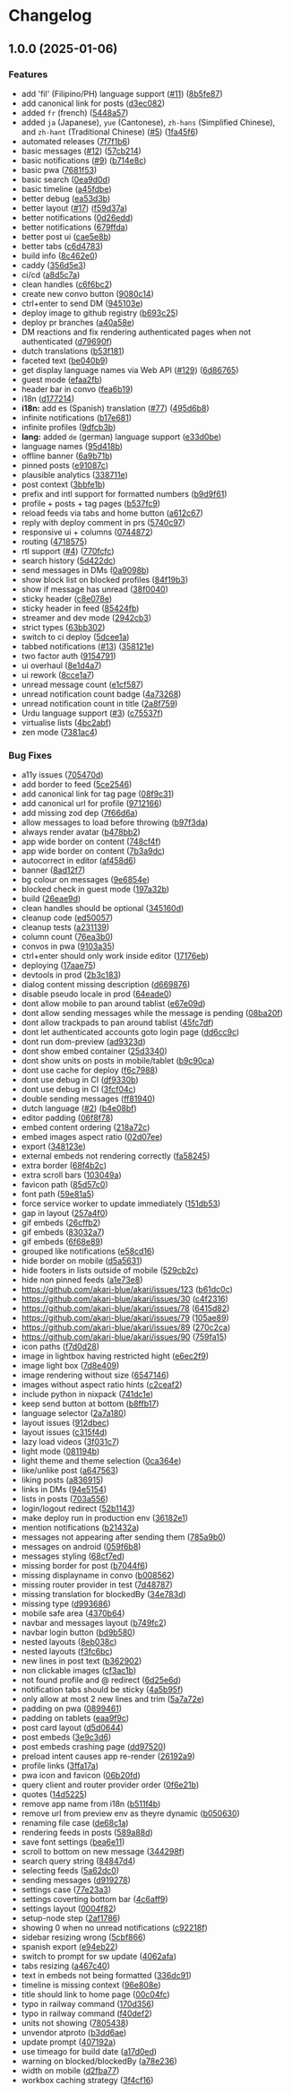 # Changelog

## 1.0.0 (2025-01-06)


### Features

* add 'fil' (Filipino/PH) language support ([#11](https://github.com/akari-blue/akari/issues/11)) ([8b5fe87](https://github.com/akari-blue/akari/commit/8b5fe8789cb5f8a4bc8cba9d040cda49b5a234d0))
* add canonical link for posts ([d3ec082](https://github.com/akari-blue/akari/commit/d3ec082fe3b424c6409da542338ee7468f216ee7))
* added `fr` (french) ([5448a57](https://github.com/akari-blue/akari/commit/5448a57c3cda50ac1eafac95cd20229d5bd88afa))
* added `ja` (Japanese), `yue` (Cantonese), `zh-hans` (Simplified Chinese), and `zh-hant` (Traditional Chinese) ([#5](https://github.com/akari-blue/akari/issues/5)) ([1fa45f6](https://github.com/akari-blue/akari/commit/1fa45f64f6e051e3301cb0af098655f93f12910a))
* automated releases ([7f7f1b6](https://github.com/akari-blue/akari/commit/7f7f1b6cee094615a15bd974cc0ced73c4cfc4d4))
* basic messages ([#12](https://github.com/akari-blue/akari/issues/12)) ([57cb214](https://github.com/akari-blue/akari/commit/57cb21475bddeeb197e7e3d5985ca0f0ddf404c9))
* basic notifications ([#9](https://github.com/akari-blue/akari/issues/9)) ([b714e8c](https://github.com/akari-blue/akari/commit/b714e8c596cc697a77853e2532fabf07649620c6))
* basic pwa ([7681f53](https://github.com/akari-blue/akari/commit/7681f533a15a669480f15d2e246c717c588de06f))
* basic search ([0ea9d0d](https://github.com/akari-blue/akari/commit/0ea9d0d83958617bfd335f236b5fd8452af07045))
* basic timeline ([a45fdbe](https://github.com/akari-blue/akari/commit/a45fdbeccedc3d9d03b2151f2354d77bacc7c5aa))
* better debug ([ea53d3b](https://github.com/akari-blue/akari/commit/ea53d3b5d334a58d677cc35aeff24ad7a1f6016f))
* better layout ([#17](https://github.com/akari-blue/akari/issues/17)) ([f59d37a](https://github.com/akari-blue/akari/commit/f59d37ad058298d5763493552cdbd5f882001a6f))
* better notifications ([0d26edd](https://github.com/akari-blue/akari/commit/0d26edd771b8602b780d24cc7b4a5ca59ccc62fc))
* better notifications ([679ffda](https://github.com/akari-blue/akari/commit/679ffdabdc88750bd4c80de087ca1bcbdec5d181))
* better post ui ([cae5e8b](https://github.com/akari-blue/akari/commit/cae5e8b37b2e0065a4a3add2f291b140b38f533b))
* better tabs ([c6d4783](https://github.com/akari-blue/akari/commit/c6d4783d5d5b9b3b340a1cf8c97675f838c42d61))
* build info ([8c462e0](https://github.com/akari-blue/akari/commit/8c462e0cff425f86e1b25e9c33ead5dc081b49e3))
* caddy ([356d5e3](https://github.com/akari-blue/akari/commit/356d5e3d680e2cb34ed1d83e0a289f8bb890b6d8))
* ci/cd ([a8d5c7a](https://github.com/akari-blue/akari/commit/a8d5c7ab6d11bafdfd0f06d245f875aa7e7624b5))
* clean handles ([c6f6bc2](https://github.com/akari-blue/akari/commit/c6f6bc2b448fb3f9020b1783abf878e198d0c07d))
* create new convo button ([9080c14](https://github.com/akari-blue/akari/commit/9080c14b2def9498d59cc588abe29416f3d89f0c))
* ctrl+enter to send DM ([945103e](https://github.com/akari-blue/akari/commit/945103eac49ebf2cbc2e016efb1ed4b7bc9d3ad8))
* deploy image to github registry ([b693c25](https://github.com/akari-blue/akari/commit/b693c257e684fd788a1a25bb806b0337d19704bc))
* deploy pr branches ([a40a58e](https://github.com/akari-blue/akari/commit/a40a58ea5857e7d9756da37c824a1d34b8369fa4))
* DM reactions and fix rendering authenticated pages when not authenticated ([d79690f](https://github.com/akari-blue/akari/commit/d79690f41c52573770c1efb3d4130e707c4ab6ce))
* dutch translations ([b53f181](https://github.com/akari-blue/akari/commit/b53f181cf572f387388c7b66071ececd3596f74d))
* faceted text ([be040b9](https://github.com/akari-blue/akari/commit/be040b9185c939c261dcbead7a06ee629f0ebfa6))
* get display language names via Web API ([#129](https://github.com/akari-blue/akari/issues/129)) ([6d86765](https://github.com/akari-blue/akari/commit/6d86765e858e67b8c71951d64661b85a117b16e9))
* guest mode ([efaa2fb](https://github.com/akari-blue/akari/commit/efaa2fb909b95d09cb44316eb3cd86df31f564d7))
* header bar in convo ([fea6b19](https://github.com/akari-blue/akari/commit/fea6b19659a0573af03030a0019f27e6a2acc887))
* i18n ([d177214](https://github.com/akari-blue/akari/commit/d177214133a1d8f882aa854ca4b6fbc3319e4710))
* **i18n:** add es (Spanish) translation ([#77](https://github.com/akari-blue/akari/issues/77)) ([495d6b8](https://github.com/akari-blue/akari/commit/495d6b86f2b8f22c1aa54139e02241bed5c61c73))
* infinite notifications ([b17e681](https://github.com/akari-blue/akari/commit/b17e681f3abe60f5886313886c8518664c6c7057))
* infinite profiles ([9dfcb3b](https://github.com/akari-blue/akari/commit/9dfcb3b1c729456c1f1f30cea9b778ba1037b46c))
* **lang:** added `de` (german)  language support ([e33d0be](https://github.com/akari-blue/akari/commit/e33d0be543bbd018e540a9a25ea791651f51a3fb))
* language names ([95d418b](https://github.com/akari-blue/akari/commit/95d418bba6215331ac2994ef69aabeafbe79f7d8))
* offline banner ([6a9b71b](https://github.com/akari-blue/akari/commit/6a9b71bb20e19715e1b772271bfc7184977392dc))
* pinned posts ([e91087c](https://github.com/akari-blue/akari/commit/e91087cb3eadc0b580120cf32b29df63963eea57))
* plausible analytics ([338711e](https://github.com/akari-blue/akari/commit/338711e452e5eb196fc5018699fd4527dbb5ac6c))
* post context ([3bbfe1b](https://github.com/akari-blue/akari/commit/3bbfe1bca12e32542a1d3dc09e327533787e107c))
* prefix and intl support for formatted numbers ([b9d9f61](https://github.com/akari-blue/akari/commit/b9d9f6125048baad005ebcf7948e7cc8b006c14f))
* profile + posts + tag pages ([b537fc9](https://github.com/akari-blue/akari/commit/b537fc92f31da70895b1e4ed4627548ddd251125))
* reload feeds via tabs and home button ([a612c67](https://github.com/akari-blue/akari/commit/a612c6758c5c02b51167e5db92db16c98e5a3378))
* reply with deploy comment in prs ([5740c97](https://github.com/akari-blue/akari/commit/5740c975cd7d5ed58986a8c31d7db032433b3f89))
* responsive ui + columns ([0744872](https://github.com/akari-blue/akari/commit/07448721944d36ae116f7506565ff8d9f4ef356b))
* routing ([4718575](https://github.com/akari-blue/akari/commit/4718575d7a3b6a420f952c83d6933abcd870a9b1))
* rtl support ([#4](https://github.com/akari-blue/akari/issues/4)) ([770fcfc](https://github.com/akari-blue/akari/commit/770fcfc622f95c98ec8346a5e15b6ae20f20313b))
* search history ([5d422dc](https://github.com/akari-blue/akari/commit/5d422dc69495e1b13601b96fe3cb3beb5c1c78b2))
* send messages in DMs ([0a9098b](https://github.com/akari-blue/akari/commit/0a9098bc5d0e4850dcdffba29afd66dee09c31fa))
* show block list on blocked profiles ([84f19b3](https://github.com/akari-blue/akari/commit/84f19b3659f0baa5b1d4149be824828b5eb52838))
* show if message has unread ([38f0040](https://github.com/akari-blue/akari/commit/38f004081824b6af6902f4a3ccd4865b4b54ded5))
* sticky header ([c8e078e](https://github.com/akari-blue/akari/commit/c8e078ed7d45f03f2e8bbae311d7d0ed45e4391f))
* sticky header in feed ([85424fb](https://github.com/akari-blue/akari/commit/85424fb982282fd9d8b81b629ad5bb9379803fbd))
* streamer and dev mode ([2942cb3](https://github.com/akari-blue/akari/commit/2942cb39e3936b27083e5107122c9c21bde4a3df))
* strict types ([63bb302](https://github.com/akari-blue/akari/commit/63bb3029480efb512315f6ec20e193d74cf01dee))
* switch to ci deploy ([5dcee1a](https://github.com/akari-blue/akari/commit/5dcee1ada855fe6a35ecca11266d48f711da6f7a))
* tabbed notifications ([#13](https://github.com/akari-blue/akari/issues/13)) ([358121e](https://github.com/akari-blue/akari/commit/358121e89fc18f961d6445f5cdcc8ca6db8917fb))
* two factor auth ([9154791](https://github.com/akari-blue/akari/commit/91547917a29e877fa9f96d997e5ebe916c95e082))
* ui overhaul ([8e1d4a7](https://github.com/akari-blue/akari/commit/8e1d4a7692cb238909e7b595ffe0b3542b1608ff))
* ui rework ([8cce1a7](https://github.com/akari-blue/akari/commit/8cce1a73b371b88c95070f6d991d798b3bbe5ba1))
* unread message count ([e1cf587](https://github.com/akari-blue/akari/commit/e1cf587d032edca6d4c4bd84760f377cf17fcead))
* unread notification count badge ([4a73268](https://github.com/akari-blue/akari/commit/4a732689f554b6db5036861b6d2b2fc5b1915512))
* unread notification count in title ([2a8f759](https://github.com/akari-blue/akari/commit/2a8f7595cad7863c7a551ce337730d6f2e9764d5))
* Urdu language support ([#3](https://github.com/akari-blue/akari/issues/3)) ([c75537f](https://github.com/akari-blue/akari/commit/c75537f351e39de77f9c86f679a2042f1aa526f9))
* virtualise lists ([4bc2abf](https://github.com/akari-blue/akari/commit/4bc2abf3255d3a04020d04628de03d733f3e2c51))
* zen mode ([7381ac4](https://github.com/akari-blue/akari/commit/7381ac4555a12cbf50b779a1d5de188a80aaa6ba))


### Bug Fixes

* a11y issues ([705470d](https://github.com/akari-blue/akari/commit/705470d3fb2f7136bb9faef921a23d6c717a5203))
* add border to feed ([5ce2546](https://github.com/akari-blue/akari/commit/5ce2546ab86fc116a627fadb2124c47aabeb5974))
* add canonical link for tag page ([08f9c31](https://github.com/akari-blue/akari/commit/08f9c3140939d8fe6248d45156fcc8edffd33701))
* add canonical url for profile ([9712166](https://github.com/akari-blue/akari/commit/9712166ce3381fe57974a39bbfcf2aded1db69ed))
* add missing zod dep ([7f66d6a](https://github.com/akari-blue/akari/commit/7f66d6ae5f221bb740796ad8115dddbd77ce1d22))
* allow messages to load before throwing ([b97f3da](https://github.com/akari-blue/akari/commit/b97f3da67b0c105007d40c1e649bad9161782c71))
* always render avatar ([b478bb2](https://github.com/akari-blue/akari/commit/b478bb253e4e37ae8d7f2ad2344f4e67603a4326))
* app wide border on content ([748cf4f](https://github.com/akari-blue/akari/commit/748cf4f2c9ea60ae45c5a6fdeec7bcdf6e88988e))
* app wide border on content ([7b3a9dc](https://github.com/akari-blue/akari/commit/7b3a9dc45f4e3118a6c97af50d5defaf3a478149))
* autocorrect in editor ([af458d6](https://github.com/akari-blue/akari/commit/af458d658d177abb9d820a10e5f4b157e2c33c35))
* banner ([8ad12f7](https://github.com/akari-blue/akari/commit/8ad12f7a0e99ecffe43dee8e9a433497c871393e))
* bg colour on messages ([9e6854e](https://github.com/akari-blue/akari/commit/9e6854ec10b59c7448352f0ef1b4146a6ada5c91))
* blocked check in guest mode ([197a32b](https://github.com/akari-blue/akari/commit/197a32b703e52010403a209ad541be87dce400ad))
* build ([26eae9d](https://github.com/akari-blue/akari/commit/26eae9d39283ef981e02d446b8977aee6eb5009c))
* clean handles should be optional ([345160d](https://github.com/akari-blue/akari/commit/345160d858ff62e3602d2f81f0acae2f838baaed))
* cleanup code ([ed50057](https://github.com/akari-blue/akari/commit/ed500573b3ec94f4ba03a72cb4c59bd5a69b14b2))
* cleanup tests ([a231139](https://github.com/akari-blue/akari/commit/a23113930a0f65c2f204da124b2c88e41172e8e8))
* column count ([76ea3b0](https://github.com/akari-blue/akari/commit/76ea3b035f913ae42484acd8da3afb3bf89617c8))
* convos in pwa ([9103a35](https://github.com/akari-blue/akari/commit/9103a356d472016449ed65b18cd2ff06bf41a4a5))
* ctrl+enter should only work inside editor ([17176eb](https://github.com/akari-blue/akari/commit/17176ebd0cb4b9a9b5dd1f0a208db04fce24a9bb))
* deploying ([17aae75](https://github.com/akari-blue/akari/commit/17aae7501229b6e15ca3d39a07fa41feb6474a2d))
* devtools in prod ([2b3c183](https://github.com/akari-blue/akari/commit/2b3c183286267370e6819cf258709f1915a32a81))
* dialog content missing description ([d669876](https://github.com/akari-blue/akari/commit/d6698767c1e004278e150f7366d1d7eb6be33637))
* disable pseudo locale in prod ([64eade0](https://github.com/akari-blue/akari/commit/64eade0f52cc2e1ab815c8a1d44f8d0360651df5))
* dont allow mobile to pan around tablist ([e67e09d](https://github.com/akari-blue/akari/commit/e67e09d31c175f6c23b1c29e7cfb02342f6fc04a))
* dont allow sending messages while the message is pending ([08ba20f](https://github.com/akari-blue/akari/commit/08ba20f7b65b29a3a04e6c44f887fc30e9115249))
* dont allow trackpads to pan around tablist ([45fc7df](https://github.com/akari-blue/akari/commit/45fc7df556876b81344d80e9ecdf2a99a38ee385))
* dont let authenticated accounts goto login page ([dd6cc9c](https://github.com/akari-blue/akari/commit/dd6cc9cca75e5c2b8bd72333b943d272bd92098b))
* dont run dom-preview ([ad9323d](https://github.com/akari-blue/akari/commit/ad9323d44bd89ae95964760940d01ed9199d24ae))
* dont show embed container ([25d3340](https://github.com/akari-blue/akari/commit/25d334078965af52f2c243c7a2836e5b97a95c15))
* dont show units on posts in mobile/tablet ([b9c90ca](https://github.com/akari-blue/akari/commit/b9c90ca24deaa8d299f7cc6dacdc18c26bfafcb1))
* dont use cache for deploy ([f6c7988](https://github.com/akari-blue/akari/commit/f6c798891859a7e3de727d9571d5bf56ce93ff7e))
* dont use debug in CI ([df9330b](https://github.com/akari-blue/akari/commit/df9330b26972485f7938152878f64e06a207d93c))
* dont use debug in CI ([3fcf04c](https://github.com/akari-blue/akari/commit/3fcf04c683db58a3aa00ff382303fbc6a49f52b3))
* double sending messages ([ff81940](https://github.com/akari-blue/akari/commit/ff819403b609caa47a348b3d3892f61c21469af8))
* dutch language ([#2](https://github.com/akari-blue/akari/issues/2)) ([b4e08bf](https://github.com/akari-blue/akari/commit/b4e08bfb8ee2a479196948fc5e47d133bf42b775))
* editor padding ([06f8f78](https://github.com/akari-blue/akari/commit/06f8f783e244b815c9ae901c679a172b28584b5c))
* embed content ordering ([218a72c](https://github.com/akari-blue/akari/commit/218a72cc1c36da9b7930406d7ffbba10a500096c))
* embed images aspect ratio ([02d07ee](https://github.com/akari-blue/akari/commit/02d07ee19b57906d2e4a936d1afda82a9b0ace34))
* export ([348123e](https://github.com/akari-blue/akari/commit/348123e02bcc87ed832bef137229f1fe2fea0eb4))
* external embeds not rendering correctly ([fa58245](https://github.com/akari-blue/akari/commit/fa58245629963ee39091144859bfbe456e598afd))
* extra border ([68f4b2c](https://github.com/akari-blue/akari/commit/68f4b2c1905a7734919b988e08cee8dc4f659dbf))
* extra scroll bars ([103049a](https://github.com/akari-blue/akari/commit/103049ab4fceb686dd93a0b21b644cf5e34eebda))
* favicon path ([85d57c0](https://github.com/akari-blue/akari/commit/85d57c0c8753977fdf450244ecbaab1d29e2f8a7))
* font path ([59e81a5](https://github.com/akari-blue/akari/commit/59e81a5ab92f2c2bfff4de4d4d159f8b7dfb4283))
* force service worker to update immediately ([151db53](https://github.com/akari-blue/akari/commit/151db533d5737ae726cca2506dfec4ebec9888e2))
* gap in layout ([257a4f0](https://github.com/akari-blue/akari/commit/257a4f00f10ea8998adb817bf6fcccd589149b4c))
* gif embeds ([26cffb2](https://github.com/akari-blue/akari/commit/26cffb268e46ae444bd58e66a026054a2427e2e2))
* gif embeds ([83032a7](https://github.com/akari-blue/akari/commit/83032a727c1831ab8fb701b17b409dd36783a807))
* gif embeds ([6f68e89](https://github.com/akari-blue/akari/commit/6f68e89f7f4ea5ad91da5c5207a1b1a82c96cfad))
* grouped like notifications ([e58cd16](https://github.com/akari-blue/akari/commit/e58cd16667eae907722f6f284e1e7ebd2e785bde))
* hide border on mobile ([d5a5631](https://github.com/akari-blue/akari/commit/d5a5631d572cc75c6b8b9d15d23668c27755c768))
* hide footers in lists outside of mobile ([529cb2c](https://github.com/akari-blue/akari/commit/529cb2c8199dd001b13ce200e989cfe86286a0a7))
* hide non pinned feeds ([a1e73e8](https://github.com/akari-blue/akari/commit/a1e73e87de6d5b5f2ebf43e7592d1b79348a46da))
* https://github.com/akari-blue/akari/issues/123 ([b61dc0c](https://github.com/akari-blue/akari/commit/b61dc0c4b06e14d6ea372d6e20914224d23048e0))
* https://github.com/akari-blue/akari/issues/30 ([c4f2316](https://github.com/akari-blue/akari/commit/c4f2316019cfa3ae4c5532c13223c16688cacca6))
* https://github.com/akari-blue/akari/issues/78 ([6415d82](https://github.com/akari-blue/akari/commit/6415d823759cfd0ecc3cf3648433cc2872e8d388))
* https://github.com/akari-blue/akari/issues/79 ([105ae89](https://github.com/akari-blue/akari/commit/105ae89c7065afe02816b8273105001ccda4ae2e))
* https://github.com/akari-blue/akari/issues/89 ([270c2ca](https://github.com/akari-blue/akari/commit/270c2cacf6ded054534f2fa6d40039d4977824df))
* https://github.com/akari-blue/akari/issues/90 ([759fa15](https://github.com/akari-blue/akari/commit/759fa15b636fe2be72b44c8965ab7956ea726022))
* icon paths ([f7d0d28](https://github.com/akari-blue/akari/commit/f7d0d28ee22c07b84bc470fe565c4601f1229c3d))
* image in lightbox having restricted hight ([e6ec2f9](https://github.com/akari-blue/akari/commit/e6ec2f948a48cff21547d4bf8b0b8a4f58504a3c))
* image light box ([7d8e409](https://github.com/akari-blue/akari/commit/7d8e4090f27ec883180eb0f6a43eec32ac553e1a))
* image rendering without size ([6547146](https://github.com/akari-blue/akari/commit/6547146dc2750f075ba1f53f2afcc062b38252bf))
* images without aspect ratio hints ([c2ceaf2](https://github.com/akari-blue/akari/commit/c2ceaf206243d938f6be46077f93eef052683c0a))
* include python in nixpack ([741dc1e](https://github.com/akari-blue/akari/commit/741dc1e9af4e51d3d453bd2d55de78f35ad92d4c))
* keep send button at bottom ([b8ffb17](https://github.com/akari-blue/akari/commit/b8ffb17173608606c901e5ce9f0458095b8d2e51))
* language selector ([2a7a180](https://github.com/akari-blue/akari/commit/2a7a18093bc692fd0591fb432d55df9bda099202))
* layout issues ([912dbec](https://github.com/akari-blue/akari/commit/912dbec8c12f2bdcd060a56ecc5a90d0bcecf098))
* layout issues ([c315f4d](https://github.com/akari-blue/akari/commit/c315f4df715d90895d46c05b2ba7af29f0cfaa64))
* lazy load videos ([3f031c7](https://github.com/akari-blue/akari/commit/3f031c775fea7ee66efc8a38394dc17d865ae4bd))
* light mode ([081194b](https://github.com/akari-blue/akari/commit/081194b5fce63f606f707b615445ed638358219a))
* light theme and theme selection ([0ca364e](https://github.com/akari-blue/akari/commit/0ca364ed5f7141bef32628066511db5c35c6e448))
* like/unlike post ([a647563](https://github.com/akari-blue/akari/commit/a647563d4511469fb9811c1790968838f3823d88))
* liking posts ([a836915](https://github.com/akari-blue/akari/commit/a83691546585d2e04350be82757537063024788e))
* links in DMs ([94e5154](https://github.com/akari-blue/akari/commit/94e5154bd4421a2af91f8cd9072e343006d9a964))
* lists in posts ([703a556](https://github.com/akari-blue/akari/commit/703a556cbddd40709e045322f0e6325c44e0ce89))
* login/logout redirect ([52b1143](https://github.com/akari-blue/akari/commit/52b1143fbeae85603e8f96852673a59b0198f085))
* make deploy run in production env ([36182e1](https://github.com/akari-blue/akari/commit/36182e18857654d44912aec8e3f947b3b68e9894))
* mention notifications ([b21432a](https://github.com/akari-blue/akari/commit/b21432a017a7a50e9e0db5c62a23227dc3bae814))
* messages not appearing after sending them ([785a9b0](https://github.com/akari-blue/akari/commit/785a9b09f4801eebc915f39f1e33192f05f652ba))
* messages on android ([059f6b8](https://github.com/akari-blue/akari/commit/059f6b88aa5ae5adaa6d971c7653ce5c14cf9cf7))
* messages styling ([68cf7ed](https://github.com/akari-blue/akari/commit/68cf7ed13225ca0a6eef0c24c45d91844326c9c4))
* missing border for post ([b7044f6](https://github.com/akari-blue/akari/commit/b7044f69071bda8ddefa32fa956b3ce60f78394a))
* missing displayname in convo ([b008562](https://github.com/akari-blue/akari/commit/b00856265070cbd6ac548efd4f620f576b9453f2))
* missing router provider in test ([7d48787](https://github.com/akari-blue/akari/commit/7d4878752d24c97b852d8f99095a090d806f1a48))
* missing translation for blockedBy ([34e783d](https://github.com/akari-blue/akari/commit/34e783d95dc6e33706df60035a5ac8ebef159a06))
* missing type ([d993686](https://github.com/akari-blue/akari/commit/d993686162f510bc6f3af5ba9537dc52a8b56b68))
* mobile safe area ([4370b64](https://github.com/akari-blue/akari/commit/4370b6442f1d6118af23f9811bb345a37cc97f84))
* navbar and messages layout ([b749fc2](https://github.com/akari-blue/akari/commit/b749fc2edafc93b2f56358ddc1bbf60a35e1f290))
* navbar login button ([bd9b580](https://github.com/akari-blue/akari/commit/bd9b5802d7c11f47d7e2821ac1ee52e496aaf053))
* nested layouts ([8eb038c](https://github.com/akari-blue/akari/commit/8eb038c5de717d4a428dc9a60526097f7b081ba6))
* nested layouts ([f3fc6bc](https://github.com/akari-blue/akari/commit/f3fc6bc3930fca1c402eb06b57e688643f066053))
* new lines in post text ([b362902](https://github.com/akari-blue/akari/commit/b3629021592984d3e840041a218674469c5f3c16))
* non clickable images ([cf3ac1b](https://github.com/akari-blue/akari/commit/cf3ac1b20bb10e9e8b827a61c21fcf9fab7460bc))
* not found profile and @ redirect ([6d25e6d](https://github.com/akari-blue/akari/commit/6d25e6de2d7bb037722bd4bc9135f1a8aa7ecd29))
* notification tabs should be sticky ([4a5b95f](https://github.com/akari-blue/akari/commit/4a5b95fcadaf4116dd64feb29c01544cf6d5b307))
* only allow at most 2 new lines and trim ([5a7a72e](https://github.com/akari-blue/akari/commit/5a7a72e9acfc7cf70c1ad67fc7fc6eb34c698c67))
* padding on pwa ([0899461](https://github.com/akari-blue/akari/commit/08994615029a591296b21c0d0c8d184d9ab6feb7))
* padding on tablets ([eaa9f9c](https://github.com/akari-blue/akari/commit/eaa9f9ceb43d2b7e8f0399c19ef2f8d6e9de21d2))
* post card layout ([d5d0644](https://github.com/akari-blue/akari/commit/d5d06448e2b6fce4551933bd32485657e4b084dc))
* post embeds ([3e9c3d6](https://github.com/akari-blue/akari/commit/3e9c3d65512e8f59a958e6b844b5b9263e0eee02))
* post embeds crashing page ([dd97520](https://github.com/akari-blue/akari/commit/dd97520ceab34c620ea4c12f9f47eea331994759))
* preload intent causes app re-render ([26192a9](https://github.com/akari-blue/akari/commit/26192a9e6e1e6d85f9cb6e242a79c9e3241f9d29))
* profile links ([3ffa17a](https://github.com/akari-blue/akari/commit/3ffa17a28dad2bb8d592725b62fa09ad3997dc12))
* pwa icon and favicon ([06b20fd](https://github.com/akari-blue/akari/commit/06b20fd4c0443f4bc7c3b5b69e2402c40b9abd55))
* query client and router provider order ([0f6e21b](https://github.com/akari-blue/akari/commit/0f6e21b61291c58235de19c6375ff2073340644c))
* quotes ([14d5225](https://github.com/akari-blue/akari/commit/14d522506f970ba9a918d70e82d54dc72a4e86c7))
* remove app name from i18n ([b511f4b](https://github.com/akari-blue/akari/commit/b511f4bcaa288484031f1f3ec3b7a1b705209d0b))
* remove url from preview env as theyre dynamic ([b050630](https://github.com/akari-blue/akari/commit/b0506302fef6dea6d38112d1e8ba2c1e76a60296))
* renaming file case ([de68c1a](https://github.com/akari-blue/akari/commit/de68c1aab412b5b82960573e1b8c517150991b79))
* rendering feeds in posts ([589a88d](https://github.com/akari-blue/akari/commit/589a88dc427303d23b8297e2d0831038d01f1bd4))
* save font settings ([bea6e11](https://github.com/akari-blue/akari/commit/bea6e1186de96d14f32937b9c8e1a02f62c0f27a))
* scroll to bottom on new message ([344298f](https://github.com/akari-blue/akari/commit/344298f7fd8c5f0567e15bbb83ce79c06bad1ca7))
* search query string ([84847d4](https://github.com/akari-blue/akari/commit/84847d4c934a775cbcb2e8da3fcb5bc690e118db))
* selecting feeds ([5a62dc0](https://github.com/akari-blue/akari/commit/5a62dc0763175ac1fa2ad8417ffdaf01ab890661))
* sending messages ([d919278](https://github.com/akari-blue/akari/commit/d9192781a30290eca3ce7d49b44d7fd8b9bfc504))
* settings case ([77e23a3](https://github.com/akari-blue/akari/commit/77e23a396078d064e66fd175291cf578be31a303))
* settings coverting bottom bar ([4c6aff9](https://github.com/akari-blue/akari/commit/4c6aff9e8b4d8282b3d1ebd24daead2c37fe74c4))
* settings layout ([0004f82](https://github.com/akari-blue/akari/commit/0004f82aafe4e1502ae64be006451248af473513))
* setup-node step ([2af1786](https://github.com/akari-blue/akari/commit/2af17865d604b986b7e1e280079ff6f0394471e5))
* showing 0 when no unread notifications ([c92218f](https://github.com/akari-blue/akari/commit/c92218f61dca34155a7f8e85d9f196b954ad0884))
* sidebar resizing wrong ([5cbf866](https://github.com/akari-blue/akari/commit/5cbf86684c88924cf962594c8b124f0dab4327c3))
* spanish export ([e94eb22](https://github.com/akari-blue/akari/commit/e94eb22e49491b8ebf9389d0e4282988da80836e))
* switch to prompt for sw update ([4062afa](https://github.com/akari-blue/akari/commit/4062afaeade0c1bb02422cec828c543e5c8b8262))
* tabs resizing ([a467c40](https://github.com/akari-blue/akari/commit/a467c402e43f60f86c54b97dc2e958b3c1c22fef))
* text in embeds not being formatted ([336dc91](https://github.com/akari-blue/akari/commit/336dc91a896b028fd4159766b2ca8e374a254b61))
* timeline is missing context ([96e808e](https://github.com/akari-blue/akari/commit/96e808e6490232a49ef90b97d2502f5c177ea7ef))
* title should link to home page ([00c04fc](https://github.com/akari-blue/akari/commit/00c04fc0934d4192c520ce74f610ef66b3fb56fd))
* typo in railway command ([170d356](https://github.com/akari-blue/akari/commit/170d356cca357a8a26445ecafe0dddb5711b344a))
* typo in railway command ([f40def2](https://github.com/akari-blue/akari/commit/f40def23a719db87a312ba1ee184fc4224a652c2))
* units not showing ([7805438](https://github.com/akari-blue/akari/commit/78054385062751acd4e325f133bfb7424a5fcd15))
* unvendor atproto ([b3dd6ae](https://github.com/akari-blue/akari/commit/b3dd6ae2ea0959072b8f7e1bfd8cd798cfe37417))
* update prompt ([407192a](https://github.com/akari-blue/akari/commit/407192ac8f91de4a027f7b21fae54cb0c03e7d86))
* use timeago for build date ([a17d0ed](https://github.com/akari-blue/akari/commit/a17d0ed2caf58f0cf8daf2870f19308374f5ab9d))
* warning on blocked/blockedBy ([a78e236](https://github.com/akari-blue/akari/commit/a78e23629a9b37f7d8f334ef360a9ea4a4797b7c))
* width on mobile ([d2fba77](https://github.com/akari-blue/akari/commit/d2fba77e21fde994a7b711b2fea9fc8e01541822))
* workbox caching strategy ([3f4cf16](https://github.com/akari-blue/akari/commit/3f4cf1657ea842af8270b2ca157337042fd79818))
